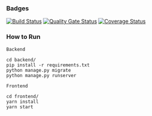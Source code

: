 ### Badges

[![Build
Status](https://travis-ci.com/swsnu/swpp2021-team12.svg?branch=master)](https://travis-ci.com/swsnu/swpp2021-team12)
[![Quality Gate
Status](https://sonarcloud.io/api/project_badges/measure?project=swsnu_swpp2021-team12&metric=alert_status)](https://sonarcloud.io/dashboard?id=swsnu_swpp2021-team12)
[![Coverage Status](https://coveralls.io/repos/github/swsnu/swpp2021-team12/badge.svg?branch=master)](https://coveralls.io/github/swsnu/swpp2021-team12?branch=master)

### How to Run

```
Backend

cd backend/
pip install -r requirements.txt
python manage.py migrate
python manage.py runserver
```

```
Frontend

cd frontend/
yarn install
yarn start
```
